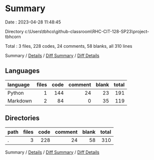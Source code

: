 # Summary

Date : 2023-04-28 11:48:45

Directory c:\\Users\\tbhco\\github-classroom\\RHC-CIT-128-SP23\\project-tbhcorn

Total : 3 files,  228 codes, 24 comments, 58 blanks, all 310 lines

Summary / [Details](details.md) / [Diff Summary](diff.md) / [Diff Details](diff-details.md)

## Languages
| language | files | code | comment | blank | total |
| :--- | ---: | ---: | ---: | ---: | ---: |
| Python | 1 | 144 | 24 | 23 | 191 |
| Markdown | 2 | 84 | 0 | 35 | 119 |

## Directories
| path | files | code | comment | blank | total |
| :--- | ---: | ---: | ---: | ---: | ---: |
| . | 3 | 228 | 24 | 58 | 310 |

Summary / [Details](details.md) / [Diff Summary](diff.md) / [Diff Details](diff-details.md)